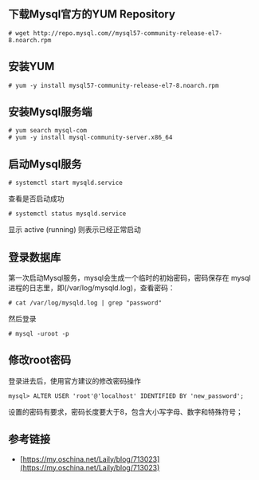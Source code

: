 下载Mysql官方的YUM Repository
----
```
# wget http://repo.mysql.com//mysql57-community-release-el7-8.noarch.rpm
```


安装YUM
----
```
# yum -y install mysql57-community-release-el7-8.noarch.rpm
```


安装Mysql服务端
----
```
# yum search mysql-com
# yum -y install mysql-community-server.x86_64
```


启动Mysql服务
----
```
# systemctl start mysqld.service
```
查看是否启动成功
```
# systemctl status mysqld.service
```
显示 active (running) 则表示已经正常启动


登录数据库
----
第一次启动Mysql服务，mysql会生成一个临时的初始密码，密码保存在 mysql 进程的日志里，即(/var/log/mysqld.log)，查看密码：
```
# cat /var/log/mysqld.log | grep "password"
```
然后登录
```
# mysql -uroot -p
```

修改root密码
----
登录进去后，使用官方建议的修改密码操作
```
mysql> ALTER USER 'root'@'localhost' IDENTIFIED BY 'new_password';
```
设置的密码有要求，密码长度要大于8，包含大小写字母、数字和特殊符号；


参考链接
----
* [https://my.oschina.net/Laily/blog/713023](https://my.oschina.net/Laily/blog/713023)
